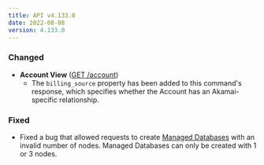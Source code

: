 ```yaml
---
title: API v4.133.0
date: 2022-08-08
version: 4.133.0
---
```


### Changed

- **Account View** ([GET /account](/docs/api/account/account-view/))
    - The `billing_source` property has been added to this command's response, which specifies whether the Account has an Akamai-specific relationship.

### Fixed

- Fixed a bug that allowed requests to create [Managed Databases](/docs/api/databases/) with an invalid number of nodes. Managed Databases can only be created with 1 or 3 nodes.